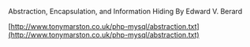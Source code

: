 Abstraction, Encapsulation, and Information Hiding By Edward V. Berard 

[http://www.tonymarston.co.uk/php-mysql/abstraction.txt](http://www.tonymarston.co.uk/php-mysql/abstraction.txt)

